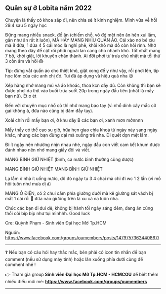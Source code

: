## Quân sự ở Lobita năm 2022

Chuyện là thấy có khoa sắp đi, nên chia sẻ ít kinh nghiệm. Mình vừa về hồi 29.4 sau 5 ngày học

Đừng mang nhiều snack, đồ ăn (chiếm chỗ, vô đó mệt nên ăn hên xui lắm, gần như ăn rất ít luôn), MÀ HÃY MANG NHÌU QUẦN ÁO. Cái xào nó bé xíu mà 8 đứa, 1 đứa 4 5 cái móc là nghỉ phẻ, khỏi khô mà đồ còn hôi rình. Nhớ mang theo dây để cột rồi phơi ngoài lan cang cho nhanh khô. Tốt nhất mang 7 bộ, khỏi giặt, lời khuyên chân thành. Ai đời phơi từ trưa chủ nhật mà tối thứ 3 còn ẩm và hôi 😱

Tip: đừng vắt quần áo cho thiệt khô, giặt xong để y như vậy, rồi phơi lên, tip học lõm của các anh chị đó. Tui đã áp dụng và hiệu quả nha 😉 

Xếp hàng nhớ mang mũ và áo khoác, thoa kcn đầy đủ. Còn không thì bạn sẽ được phơi da thịt vào buổi trưa suốt 20p trong ngày đầu tiên (nhất là mấy bạn nữ). Ét o ét 

Đến với chuyên mục nhổ cỏ thì nhớ mang bao tay (vì nhổ dính cây mắc cỡ gai không à, đứa nào cũng bị đâm đầy tay). 

Xoài chín rồi mấy bạn ơi, ở khu dãy B các bạn ơi, xanh mơn mởnnnn

Mấy thầy có thể cao su giờ, hứa hẹn giao chìa khoá từ ngày này sang ngày khác, nhưng các bạn đừng dại mà xuống trễ nha. Đi quét dọn mệt lắm. 

Đi ít ngày nên nhường nhịn nhau nhé, ngày đầu còn viết cam kết khum được đánh nhao nên nhớ mang giấy đôi và viết.

MANG BÌNH GIỮ NHIỆT (bình, ca nước bình thường cũng được) 

MANG BÌNH GIỮ NHIỆT
MANG BÌNH GIỮ NHIỆT 

Lạ lắm ở nhà ít uống nước, dô đó ngày tu 3 4 chai mà chỉ đi wc 1 2 lần (vì mồ hôi tuôn như mưa dị á) 

MANG Ổ ĐIỆN, có 2 chui cắm phía giường dưới mà kê giường sát vách bị mất 1 cái rồi 🙂 đứa nào giường trên là xu cà na luôn nha. 

Chúc các bạn đi dui dẻ, không bị hành tối ngày sáng đêm, đang ăn cũng thổi còi bíp bíp như tụi mìnhhh. Good luck

Cre: Quỳnh Phạm - Sinh viên Đại học Mở Tp.HCM

Nguồn: https://www.facebook.com/groups/oumembers/posts/1479757362440867/

---
❓ Nếu bạn có câu hỏi hay thắc mắc, bên phải có icon tin nhắn để bạn comment (nếu sử dụng máy tính) hoặc lăn xuống phía dưới cùng để comment nhé !

👉 Tham gia group **Sinh viên Đại học Mở Tp.HCM - HCMCOU** để biết thêm nhiều điều mới mẻ: **https://www.facebook.com/groups/oumembers**

---